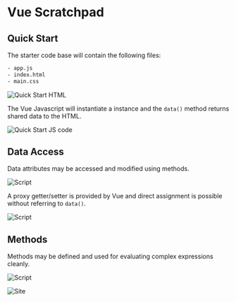# Vue Scratchpad

## Quick Start

The starter code base will contain the following files:

```bash
- app.js
- index.html
- main.css
```

![Quick Start HTML](docs/assets/code-snapshot-quick-start.png)

The Vue Javascript will instantiate a instance and the `data()` method returns shared data to the HTML.

![Quick Start JS code](docs/assets/code-snapshot-quick-start-2.png)

## Data Access

Data attributes may be accessed and modified using methods.

![Script](docs/assets/code-snapshot-data-access-1.png)

A proxy getter/setter is provided by Vue and direct assignment is possible without referring to `data()`.

![Script](docs/assets/code-snapshot-data-access-2.png)

## Methods

Methods may be defined and used for evaluating complex expressions cleanly.

![Script](docs/assets/code-snapshot-method-2.png)

![Site](docs/assets/code-snapshot-method-1.png)
